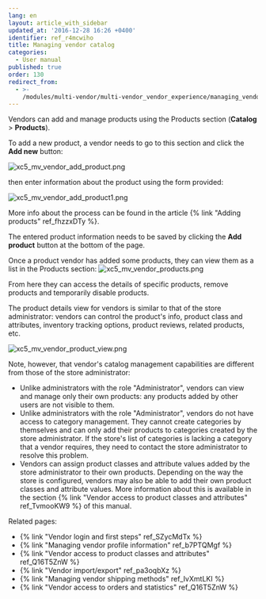 ```yaml
---
lang: en
layout: article_with_sidebar
updated_at: '2016-12-28 16:26 +0400'
identifier: ref_r4mcwiho
title: Managing vendor catalog
categories:
  - User manual
published: true
order: 130
redirect_from:
  - >-
    /modules/multi-vendor/multi-vendor_vendor_experience/managing_vendor_catalog.html
---
```



Vendors can add and manage products using the Products section (**Catalog** > **Products**).

To add a new product, a vendor needs to go to this section and click the **Add new** button:

![xc5_mv_vendor_add_product.png]({{site.baseurl}}/attachments/ref_r4mcwiho/xc5_mv_vendor_add_product.png)

then enter information about the product using the form provided:

![xc5_mv_vendor_add_product1.png]({{site.baseurl}}/attachments/ref_r4mcwiho/xc5_mv_vendor_add_product1.png)

More info about the process can be found in the article {% link "Adding products" ref_fhzzxDTy %}. 

The entered product information needs to be saved by clicking the **Add product** button at the bottom of the page.



Once a product vendor has added some products, they can view them as a list in the Products section:
![xc5_mv_vendor_products.png]({{site.baseurl}}/attachments/ref_r4mcwiho/xc5_mv_vendor_products.png)

From here they can access the details of specific products, remove products and temporarily disable products. 

The product details view for vendors is similar to that of the store administrator: vendors can control the product's info, product class and attributes, inventory tracking options, product reviews, related products, etc.

![xc5_mv_vendor_product_view.png]({{site.baseurl}}/attachments/ref_r4mcwiho/xc5_mv_vendor_product_view.png)

Note, however, that vendor's catalog management capabilities are different from those of the store administrator:

*   Unlike administrators with the role "Administrator", vendors can view and manage only their own products: any products added by other users are not visible to them.
*   Unlike administrators with the role "Administrator", vendors do not have access to category management. They cannot create categories by themselves and can only add their products to categories created by the store administrator. If the store's list of categories is lacking a category that a vendor requires, they need to contact the store administrator to resolve this problem.
*   Vendors can assign product classes and attribute values added by the store administrator to their own products. Depending on the way the store is configured, vendors may also be able to add their own product classes and attribute values. More information about this is available in the section {% link "Vendor access to product classes and attributes" ref_TvmooKW9 %} of this manual.

Related pages:

*   {% link "Vendor login and first steps" ref_SZycMdTx %}
*   {% link "Managing vendor profile information" ref_b7PTQMgf %}
*   {% link "Vendor access to product classes and attributes" ref_Q16T5ZnW %}
*   {% link "Vendor import/export" ref_pa3oqbXz %}
*   {% link "Managing vendor shipping methods" ref_IvXmtLKI %}
*   {% link "Vendor access to orders and statistics" ref_Q16T5ZnW %}
